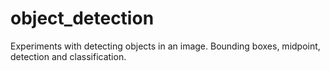 # object_detection
Experiments with detecting objects in an image. Bounding boxes, midpoint, detection and classification.
